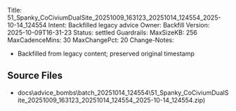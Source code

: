 Title: 51_Spanky_CoCiviumDualSite_20251009_163123_20251014_124554_2025-10-14_124554
Intent: Backfilled legacy advice
Owner: Backfill
Version: 2025-10-09T16-31-23
Status: settled
Guardrails:
  MaxSizeKB: 256
  MaxCadenceMins: 30
  MaxChangePct: 20
Change-Notes:
  - Backfilled from legacy content; preserved original timestamp

## Source Files
- docs\advice_bombs\batch_20251014_124554\51_Spanky_CoCiviumDualSite_20251009_163123_20251014_124554_2025-10-14_124554.zip)
